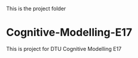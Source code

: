 This is the project folder
# Cognitive-Modelling-E17
This is project for DTU Cognitive Modelling E17
